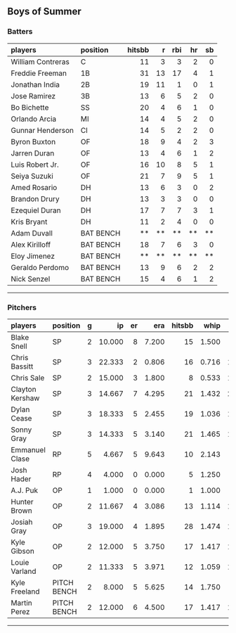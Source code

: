 ## Boys of Summer

### Batters

 
|players           |position  | hitsbb|  r| rbi| hr| sb| 
|:-----------------|:---------|------:|--:|---:|--:|--:| 
|William Contreras |C         |     11|  3|   3|  2|  0| 
|Freddie Freeman   |1B        |     31| 13|  17|  4|  1| 
|Jonathan India    |2B        |     19| 11|   1|  0|  1| 
|Jose Ramirez      |3B        |     13|  6|   5|  2|  0| 
|Bo Bichette       |SS        |     20|  4|   6|  1|  0| 
|Orlando Arcia     |MI        |     14|  4|   5|  2|  0| 
|Gunnar Henderson  |CI        |     14|  5|   2|  2|  0| 
|Byron Buxton      |OF        |     18|  9|   4|  2|  3| 
|Jarren Duran      |OF        |     13|  4|   6|  1|  2| 
|Luis Robert Jr.   |OF        |     16| 10|   8|  5|  1| 
|Seiya Suzuki      |OF        |     21|  7|   9|  5|  1| 
|Amed Rosario      |DH        |     13|  6|   3|  0|  2| 
|Brandon Drury     |DH        |     13|  3|   3|  0|  0| 
|Ezequiel Duran    |DH        |     17|  7|   7|  3|  1| 
|Kris Bryant       |DH        |     11|  2|   4|  0|  0| 
|Adam Duvall       |BAT BENCH |     **| **|  **| **| **| 
|Alex Kirilloff    |BAT BENCH |     18|  7|   6|  3|  0| 
|Eloy Jimenez      |BAT BENCH |     **| **|  **| **| **| 
|Geraldo Perdomo   |BAT BENCH |     13|  9|   6|  2|  2| 
|Nick Senzel       |BAT BENCH |     15|  4|   6|  1|  2| 


* * *

### Pitchers

 
|players         |position    |  g|     ip| er|   era| hitsbb|  whip| so|  w| sv| 
|:---------------|:-----------|--:|------:|--:|-----:|------:|-----:|--:|--:|--:| 
|Blake Snell     |SP          |  2| 10.000|  8| 7.200|     15| 1.500|  9|  0|  0| 
|Chris Bassitt   |SP          |  3| 22.333|  2| 0.806|     16| 0.716| 19|  1|  0| 
|Chris Sale      |SP          |  2| 15.000|  3| 1.800|      8| 0.533| 17|  1|  0| 
|Clayton Kershaw |SP          |  3| 14.667|  7| 4.295|     21| 1.432| 21|  1|  0| 
|Dylan Cease     |SP          |  3| 18.333|  5| 2.455|     19| 1.036| 11|  1|  0| 
|Sonny Gray      |SP          |  3| 14.333|  5| 3.140|     21| 1.465| 19|  0|  0| 
|Emmanuel Clase  |RP          |  5|  4.667|  5| 9.643|     10| 2.143|  5|  0|  3| 
|Josh Hader      |RP          |  4|  4.000|  0| 0.000|      5| 1.250|  7|  0|  1| 
|A.J. Puk        |OP          |  1|  1.000|  0| 0.000|      1| 1.000|  2|  0|  1| 
|Hunter Brown    |OP          |  2| 11.667|  4| 3.086|     13| 1.114| 17|  1|  0| 
|Josiah Gray     |OP          |  3| 19.000|  4| 1.895|     28| 1.474| 10|  2|  0| 
|Kyle Gibson     |OP          |  2| 12.000|  5| 3.750|     17| 1.417| 10|  1|  0| 
|Louie Varland   |OP          |  2| 11.333|  5| 3.971|     12| 1.059| 11|  2|  0| 
|Kyle Freeland   |PITCH BENCH |  2|  8.000|  5| 5.625|     14| 1.750|  8|  1|  0| 
|Martin Perez    |PITCH BENCH |  2| 12.000|  6| 4.500|     17| 1.417| 10|  1|  0| 


* * *


